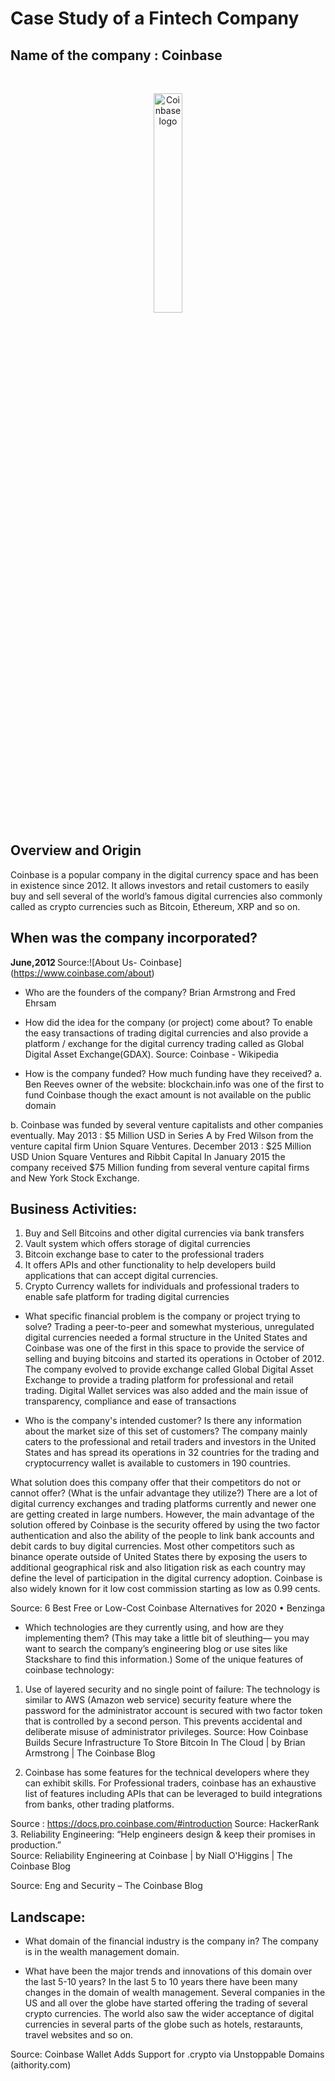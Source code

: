 # Case Study of a Fintech Company
## Name of the company : <b>Coinbase</b>
  <br/>
<p align="center">
        <img width="30%" src="https://www.coinbase.com/img/og-default.jpg" alt="Coinbase logo">
    </a>
</p>

## Overview and Origin 
Coinbase is a popular company in the digital currency space and has been in existence since 2012. It allows investors and retail customers to easily buy and sell several of the world’s famous digital currencies also commonly called as crypto currencies such as Bitcoin, Ethereum, XRP and so on.

## When was the company incorporated? 
<b>June,2012
</b>
Source:![About Us- Coinbase] (https://www.coinbase.com/about)

* Who are the founders of the company? Brian Armstrong and Fred Ehrsam

* How did the idea for the company (or project) come about? 
To enable the easy transactions of trading digital currencies and also provide a platform / exchange for the digital currency trading called as Global Digital Asset Exchange(GDAX). 
Source: Coinbase - Wikipedia
* How is the company funded? How much funding have they received?
a.	 Ben Reeves owner of the website:  blockchain.info was one of the first to fund Coinbase though the exact amount is not available on the public domain

b.	Coinbase was funded by several venture capitalists and other companies eventually. May 2013 : $5 Million USD in Series A by Fred Wilson from the venture capital firm Union Square Ventures.
December 2013 : $25 Million USD Union Square Ventures and Ribbit Capital
In January 2015 the company received $75 Million funding from several venture capital firms and New York Stock Exchange.


## Business Activities: 
1.	Buy and Sell Bitcoins and other digital currencies via bank transfers
2.	Vault system which offers storage of digital currencies
3.	Bitcoin exchange base to cater to the professional traders
4.	It offers APIs and other functionality to help developers build applications that can accept digital currencies.
5.	Crypto Currency wallets for individuals and professional traders to enable safe platform for trading digital currencies
* What specific financial problem is the company or project trying to solve? 
Trading a peer-to-peer and somewhat mysterious, unregulated digital currencies needed a formal structure in the United States and Coinbase was one of the first in this space to provide the service of selling and buying bitcoins and started its operations in October of 2012. The company evolved to provide exchange called Global Digital Asset Exchange to provide a trading platform for professional and retail trading. Digital Wallet services was also added and the main issue of transparency, compliance and ease of transactions

* Who is the company's intended customer?  Is there any information about the market size of this set of customers?
The company mainly caters to the professional and retail traders and investors in the United States and has spread its operations in 32 countries for the trading and cryptocurrency wallet is available to customers in 190 countries.

What solution does this company offer that their competitors do not or cannot offer? (What is the unfair advantage they utilize?)
There are a lot of digital currency exchanges and trading platforms currently and newer one are getting created in large numbers. However, the main advantage of the solution offered by Coinbase is the security offered by using the two factor authentication and also the ability of the people to link bank accounts and debit cards to buy digital currencies. Most other competitors such as binance operate outside of United States there by exposing the users to additional geographical risk and also litigation risk as each country  may define the level of participation in the digital currency adoption. Coinbase is also widely known for it low cost commission starting as low as 0.99 cents.

Source: 6 Best Free or Low-Cost Coinbase Alternatives for 2020 • Benzinga
* Which technologies are they currently using, and how are they implementing them? (This may take a little bit of sleuthing–– you may want to search the company’s engineering blog or use sites like Stackshare to find this information.)
Some of the unique features of coinbase technology:
1.	Use of layered security and no single point of failure: The technology is similar to AWS (Amazon web service) security feature where the password for the administrator account is secured with two factor token that is controlled by a second person. This prevents accidental and deliberate misuse of administrator privileges. 
Source: How Coinbase Builds Secure Infrastructure To Store Bitcoin In The Cloud | by Brian Armstrong | The Coinbase Blog

2.	Coinbase has some features for the technical developers where they can exhibit skills. For Professional traders, coinbase has an exhaustive list of features including APIs that can be leveraged to build integrations from banks, other trading platforms.

Source : https://docs.pro.coinbase.com/#introduction
Source: HackerRank
3.	Reliability Engineering: “Help engineers design & keep their promises in production.”  
Source: Reliability Engineering at Coinbase | by Niall O'Higgins | The Coinbase Blog


Source: Eng and Security – The Coinbase Blog

## Landscape:

* What domain of the financial industry is the company in?
  The company is in the wealth management domain.

* What have been the major trends and innovations of this domain over the last 5-10 years?
In the last 5 to 10 years there have been many changes in the domain of wealth management. Several companies in the US and all over the globe have started offering the trading of several crypto currencies. The world also saw the wider acceptance of digital currencies in several parts of the globe such as hotels, restaraunts, travel websites and so on. 

Source: Coinbase Wallet Adds Support for .crypto via Unstoppable Domains (aithority.com)

